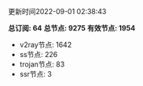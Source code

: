 更新时间2022-09-01 02:38:43

**总订阅: 64**
**总节点: 9275**
**有效节点: 1954**
- v2ray节点: 1642
- ss节点: 226
- trojan节点: 83
- ssr节点: 3
